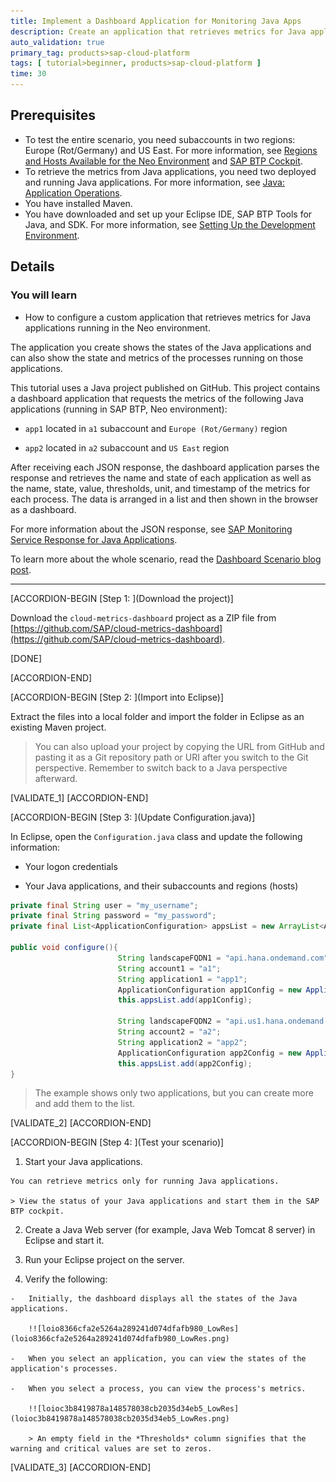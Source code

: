 ```yaml
---
title: Implement a Dashboard Application for Monitoring Java Apps
description: Create an application that retrieves metrics for Java applications running in SAP BTP, Neo environment.
auto_validation: true
primary_tag: products>sap-cloud-platform
tags: [ tutorial>beginner, products>sap-cloud-platform ]
time: 30
---
```


<!-- loioe4aec18cf61747a7afd531a3cfef590c -->

## Prerequisites
-   To test the entire scenario, you need subaccounts in two regions: Europe (Rot/Germany) and US East. For more information, see [Regions and Hosts Available for the Neo Environment](https://help.sap.com/viewer/ea72206b834e4ace9cd834feed6c0e09/Cloud/en-US/d722f7cea9ec408b85db4c3dcba07b52.html) and [SAP BTP Cockpit](https://help.sap.com/viewer/ea72206b834e4ace9cd834feed6c0e09/Cloud/en-US/19d7119265474dd18ec16fad2a0b28c1.html).
-   To retrieve the metrics from Java applications, you need two deployed and running Java applications. For more information, see [Java: Application Operations](https://help.sap.com/viewer/ea72206b834e4ace9cd834feed6c0e09/Cloud/en-US/76f6dcfab9ec481dae0843873271d66c.html).
- You have installed Maven.
- You have downloaded and set up your Eclipse IDE, SAP BTP Tools for Java, and SDK.
  For more information, see [Setting Up the Development Environment](https://help.sap.com/viewer/ea72206b834e4ace9cd834feed6c0e09/Cloud/en-US/e815ca4cbb5710148376c549fd74c0db.html).

## Details
### You will learn
- How to configure a custom application that retrieves metrics for Java applications running in the Neo environment.

The application you create shows the states of the Java applications and can also show the state and metrics of the processes running on those applications.

This tutorial uses a Java project published on GitHub. This project contains a dashboard application that requests the metrics of the following Java applications (running in SAP BTP, Neo environment):

-   `app1` located in `a1` subaccount and `Europe (Rot/Germany)` region

-   `app2` located in `a2` subaccount and `US East` region


After receiving each JSON response, the dashboard application parses the response and retrieves the name and state of each application as well as the name, state, value, thresholds, unit, and timestamp of the metrics for each process. The data is arranged in a list and then shown in the browser as a dashboard.

For more information about the JSON response, see [SAP Monitoring Service Response for Java Applications](https://help.sap.com/viewer/64f7d2b06c6b40a9b3097860c5930641/Cloud/en-US/a8cf72ccc97b4e498ee2c09e69700e3d.html).

To learn more about the whole scenario, read the [Dashboard Scenario blog post](https://blogs.sap.com/2021/02/05/use-the-monitoring-service-to-retrieve-metrics-from-different-java-applications-in-the-neo-environment/).

---

[ACCORDION-BEGIN [Step 1: ](Download the project)]

Download the `cloud-metrics-dashboard` project as a ZIP file from [https://github.com/SAP/cloud-metrics-dashboard](https://github.com/SAP/cloud-metrics-dashboard).

[DONE]

[ACCORDION-END]

[ACCORDION-BEGIN [Step 2: ](Import into Eclipse)]

Extract the files into a local folder and import the folder in Eclipse as an existing Maven project.

> You can also upload your project by copying the URL from GitHub and pasting it as a Git repository path or URI after you switch to the Git perspective. Remember to switch back to a Java perspective afterward.

[VALIDATE_1]
[ACCORDION-END]

[ACCORDION-BEGIN [Step 3: ](Update Configuration.java)]

In Eclipse, open the `Configuration.java` class and update the following information:

- Your logon credentials

- Your Java applications, and their subaccounts and regions (hosts)


```Java
private final String user = "my_username";
private final String password = "my_password";
private final List<ApplicationConfiguration> appsList = new ArrayList<ApplicationConfiguration>();

public void configure(){
                        String landscapeFQDN1 = "api.hana.ondemand.com";
                        String account1 = "a1";
                        String application1 = "app1";
                        ApplicationConfiguration app1Config = new ApplicationConfiguration(application1, account1, landscapeFQDN1);
                        this.appsList.add(app1Config);

                        String landscapeFQDN2 = "api.us1.hana.ondemand.com";
                        String account2 = "a2";
                        String application2 = "app2";
                        ApplicationConfiguration app2Config = new ApplicationConfiguration(application2, account2, landscapeFQDN2);
                        this.appsList.add(app2Config);
}
```

> The example shows only two applications, but you can create more and add them to the list.

[VALIDATE_2]
[ACCORDION-END]

[ACCORDION-BEGIN [Step 4: ](Test your scenario)]

1.   Start your Java applications.

    You can retrieve metrics only for running Java applications.

    > View the status of your Java applications and start them in the SAP BTP cockpit.

2.   Create a Java Web server (for example, Java Web Tomcat 8 server) in Eclipse and start it.

3.   Run your Eclipse project on the server.

4.   Verify the following:

    -   Initially, the dashboard displays all the states of the Java applications.

        !![loio8366cfa2e5264a289241d074dfafb980_LowRes](loio8366cfa2e5264a289241d074dfafb980_LowRes.png)

    -   When you select an application, you can view the states of the application's processes.

    -   When you select a process, you can view the process's metrics.

        !![loioc3b8419878a148578038cb2035d34eb5_LowRes](loioc3b8419878a148578038cb2035d34eb5_LowRes.png)

        > An empty field in the *Thresholds* column signifies that the warning and critical values are set to zeros.

[VALIDATE_3]
[ACCORDION-END]
